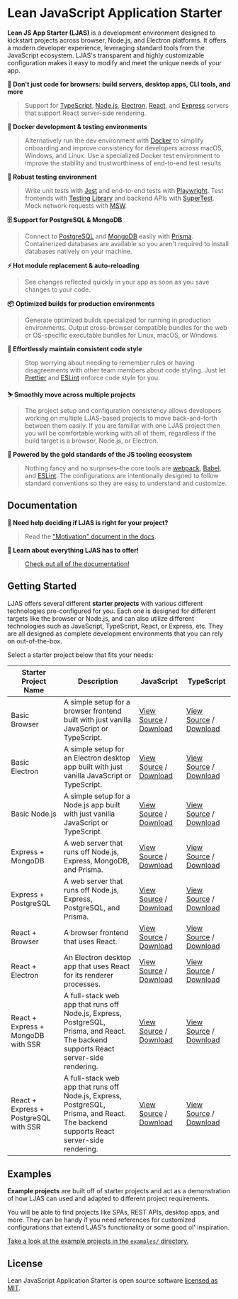 # Lean JavaScript Application Starter

**Lean JS App Starter (LJAS)** is a development environment designed to kickstart projects across browser, Node.js, and Electron platforms. It offers a modern developer experience, leveraging standard tools from the JavaScript ecosystem. LJAS's transparent and highly customizable configuration makes it easy to modify and meet the unique needs of your app.

**🎉 Don't just code for browsers: build servers, desktop apps, CLI tools, and more**

> Support for [TypeScript](https://typescriptlang.org), [Node.js](https://nodejs.org), [Electron](https://electronjs.org), [React](https://react.dev), and [Express](https://expressjs.com) servers that support React server-side rendering.

**🐳 Docker development & testing environments**

> Alternatively run the dev environment with [Docker](https://docker.com) to simplify onboarding and improve consistency for developers across macOS, Windows, and Linux. Use a specialized Docker test environment to improve the stability and trustworthiness of end-to-end test results.

**🧪 Robust testing environment**

> Write unit tests with [Jest](https://jestjs.io) and end-to-end tests with [Playwright](https://playwright.dev). Test frontends with [Testing Library](https://testing-library.com) and backend APIs with [SuperTest](https://github.com/ladjs/supertest). Mock network requests with [MSW](https://mswjs.io).

**🗄️ Support for PostgreSQL & MongoDB**

> Connect to [PostgreSQL](https://postgresql.org) and [MongoDB](https://mongodb.com) easily with [Prisma](https://prisma.io). Containerized databases are available so you aren't required to install databases natively on your machine.

**⚡ Hot module replacement & auto-reloading**

> See changes reflected quickly in your app as soon as you save changes to your code.

**📦 Optimized builds for production environments**

> Generate optimized builds specialized for running in production environments. Output cross-browser compatible bundles for the web or OS-specific executable bundles for Linux, macOS, or Windows.

**🧼 Effortlessly maintain consistent code style**

> Stop worrying about needing to remember rules or having disagreements with other team members about code styling. Just let [Prettier](https://prettier.io) and [ESLint](https://eslint.org) enforce code style for you.

**⛷️ Smoothly move across multiple projects**

> The project setup and configuration consistency allows developers working on multiple LJAS-based projects to move back-and-forth between them easily. If you are familiar with one LJAS project then you will be comfortable working with all of them, regardless if the build target is a browser, Node.js, or Electron.

**🥇 Powered by the gold standards of the JS tooling ecosystem**

> Nothing fancy and no surprises–the core tools are [webpack](https://webpack.js.org), [Babel](https://babeljs.io), and [ESLint](https://eslint.org). The configurations are intentionally designed to follow standard conventions so they are easy to understand and customize.

## Documentation

**🤔 Need help deciding if LJAS is right for your project?**

> Read the ["Motivation" document in the docs](./docs/motivation.md).

**📖 Learn about everything LJAS has to offer!**

> [Check out all of the documentation!](./docs)

## Getting Started

LJAS offers several different **starter projects** with various different technologies pre-configured for you. Each one is designed for different targets like the browser or Node.js, and can also utilize different technologies such as JavaScript, TypeScript, React, or Express, etc. They are all designed as complete development environments that you can rely on out-of-the-box.

Select a starter project below that fits your needs:

| Starter Project Name                  | Description                                                                                                                           | JavaScript                                                                                                                                                                                                                                      | TypeScript                                                                                                                                                                                                                                            |
| ------------------------------------- | ------------------------------------------------------------------------------------------------------------------------------------- | ----------------------------------------------------------------------------------------------------------------------------------------------------------------------------------------------------------------------------------------------- | ----------------------------------------------------------------------------------------------------------------------------------------------------------------------------------------------------------------------------------------------------- |
| Basic Browser                         | A simple setup for a browser frontend built with just vanilla JavaScript or TypeScript.                                               | [View Source](https://github.com/mattlean/lean-js-app-starter/tree/v1.0.0/starters/basic-browser) / [Download](https://github.com/mattlean/lean-js-app-starter/releases/download/v1.0.0/ljas-basic-browser_1-0-0.zip)                           | [View Source](https://github.com/mattlean/lean-js-app-starter/tree/v1.0.0/starters/basic-browser-ts) / [Download](https://github.com/mattlean/lean-js-app-starter/releases/download/v1.0.0/ljas-basic-browser-ts_1-0-0.zip)                           |
| Basic Electron                        | A simple setup for an Electron desktop app built with just vanilla JavaScript or TypeScript.                                          | [View Source](https://github.com/mattlean/lean-js-app-starter/tree/v1.0.0/starters/basic-electron) / [Download](https://github.com/mattlean/lean-js-app-starter/releases/download/v1.0.0/ljas-basic-electron_1-0-0.zip)                         | [View Source](https://github.com/mattlean/lean-js-app-starter/tree/v1.0.0/starters/basic-electron-ts) / [Download](https://github.com/mattlean/lean-js-app-starter/releases/download/v1.0.0/ljas-basic-electron-ts_1-0-0.zip)                         |
| Basic Node.js                         | A simple setup for a Node.js app built with just vanilla JavaScript or TypeScript.                                                    | [View Source](https://github.com/mattlean/lean-js-app-starter/tree/v1.0.0/starters/basic-node) / [Download](https://github.com/mattlean/lean-js-app-starter/releases/download/v1.0.0/ljas-basic-node_1-0-0.zip)                                 | [View Source](https://github.com/mattlean/lean-js-app-starter/tree/v1.0.0/starters/basic-node-ts) / [Download](https://github.com/mattlean/lean-js-app-starter/releases/download/v1.0.0/ljas-basic-node-ts_1-0-0.zip)                                 |
| Express + MongoDB                     | A web server that runs off Node.js, Express, MongoDB, and Prisma.                                                                     | [View Source](https://github.com/mattlean/lean-js-app-starter/tree/v1.0.0/starters/express-mongo) / [Download](https://github.com/mattlean/lean-js-app-starter/releases/download/v1.0.0/ljas-express-mongo_1-0-0.zip)                           | [View Source](https://github.com/mattlean/lean-js-app-starter/tree/v1.0.0/starters/express-mongo-ts) / [Download](https://github.com/mattlean/lean-js-app-starter/releases/download/v1.0.0/ljas-express-mongo-ts_1-0-0.zip)                           |
| Express + PostgreSQL                  | A web server that runs off Node.js, Express, PostgreSQL, and Prisma.                                                                  | [View Source](https://github.com/mattlean/lean-js-app-starter/tree/v1.0.0/starters/express-postgres) / [Download](https://github.com/mattlean/lean-js-app-starter/releases/download/v1.0.0/ljas-express-postgres_1-0-0.zip)                     | [View Source](https://github.com/mattlean/lean-js-app-starter/tree/v1.0.0/starters/express-postgres-ts) / [Download](https://github.com/mattlean/lean-js-app-starter/releases/download/v1.0.0/ljas-express-postgres-ts_1-0-0.zip)                     |
| React + Browser                       | A browser frontend that uses React.                                                                                                   | [View Source](https://github.com/mattlean/lean-js-app-starter/tree/v1.0.0/starters/react-browser) / [Download](https://github.com/mattlean/lean-js-app-starter/releases/download/v1.0.0/ljas-react-browser_1-0-0.zip)                           | [View Source](https://github.com/mattlean/lean-js-app-starter/tree/v1.0.0/starters/react-browser-ts) / [Download](https://github.com/mattlean/lean-js-app-starter/releases/download/v1.0.0/ljas-react-browser-ts_1-0-0.zip)                           |
| React + Electron                      | An Electron desktop app that uses React for its renderer processes.                                                                   | [View Source](https://github.com/mattlean/lean-js-app-starter/tree/v1.0.0/starters/react-electron) / [Download](https://github.com/mattlean/lean-js-app-starter/releases/download/v1.0.0/ljas-react-electron_1-0-0.zip)                         | [View Source](https://github.com/mattlean/lean-js-app-starter/tree/v1.0.0/starters/react-electron-ts) / [Download](https://github.com/mattlean/lean-js-app-starter/releases/download/v1.0.0/ljas-react-electron-ts_1-0-0.zip)                         |
| React + Express + MongoDB with SSR    | A full-stack web app that runs off Node.js, Express, PostgreSQL, Prisma, and React. The backend supports React server-side rendering. | [View Source](https://github.com/mattlean/lean-js-app-starter/tree/v1.0.0/starters/react-express-mongo-ssr) / [Download](https://github.com/mattlean/lean-js-app-starter/releases/download/v1.0.0/ljas-react-express-mongo-ssr_1-0-0.zip)       | [View Source](https://github.com/mattlean/lean-js-app-starter/tree/v1.0.0/starters/react-express-mongo-ssr-ts) / [Download](https://github.com/mattlean/lean-js-app-starter/releases/download/v1.0.0/ljas-react-express-mongo-ssr-ts_1-0-0.zip)       |
| React + Express + PostgreSQL with SSR | A full-stack web app that runs off Node.js, Express, PostgreSQL, Prisma, and React. The backend supports React server-side rendering. | [View Source](https://github.com/mattlean/lean-js-app-starter/tree/v1.0.0/starters/react-express-postgres-ssr) / [Download](https://github.com/mattlean/lean-js-app-starter/releases/download/v1.0.0/ljas-react-express-postgres-ssr_1-0-0.zip) | [View Source](https://github.com/mattlean/lean-js-app-starter/tree/v1.0.0/starters/react-express-postgres-ssr-ts) / [Download](https://github.com/mattlean/lean-js-app-starter/releases/download/v1.0.0/ljas-react-express-postgres-ssr-ts_1-0-0.zip) |

## Examples

**Example projects** are built off of starter projects and act as a demonstration of how LJAS can used and adapted to different project requirements.

You will be able to find projects like SPAs, REST APIs, desktop apps, and more. They can be handy if you need references for customized configurations that extend LJAS's functionality or some good ol' inspiration.

[Take a look at the example projects in the `examples/` directory.](./examples)

## License

Lean JavaScript Application Starter is open source software [licensed as MIT](https://github.com/mattlean/lean-js-app-starter/blob/v1.0.0/LICENSE).
